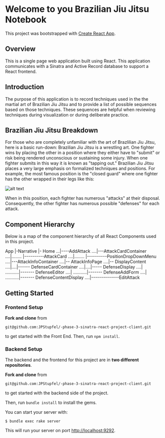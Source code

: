 # Welcome to you Brazilian Jiu Jitsu Notebook

This project was bootstrapped with [Create React App](https://github.com/facebook/create-react-app).

## Overview

This is a single page web application built using React. This application communicates with a Sinatra and Active Record database to support a React frontend.

## Introduction

The purpose of this application is to record techniques used in the the martial art of Brazilian Jiu Jitsu and to provide a list of possible sequences based on those techniques. These sequences are helpful when reviewing techniques during visualization or during deliberate practice.

## Brazilian Jiu Jitsu Breakdown

For those who are completely unfamiliar with the art of Brazlilian Jiu Jitsu, here is a basic run-down: Brazilian Jiu Jitsu is a wrestling art. One fighter wins by placing the other in a position where they either have to "submit" or risk being rendered unconscious or sustaining some injury. When one fighter submits in this way it is known as "tapping out." Brazilian Jiu Jitsu places a very large emphasis on formalized techniques and positions. For example, the most famous position is the "closed guard" where one fighter has the other wrapped in their legs like this:

![alt text](https://encrypted-tbn0.gstatic.com/images?q=tbn:ANd9GcTyl7jpfpE8yxsir-dnbYLPHDYUq8dCNgpxQw&usqp=CAU)

When in this position, each fighter has numerous "attacks" at their disposal. Consequently, the other fighter has numerous possible "defenses" for each attack.

## Component Hierarchy

Below is a map of the component hierarchy of all React Components used in this project.

App
|-Narrative
|- Home
...|----AddAttack
....|---AttackCardContainer
....|........ |----------AttackCard
....|........ |----------PositionDropDownMenu
....|---AttackInfoContainer
....|-- AttackInfoPage
....|-- DisplayContent
....|....|------ DefenseCardContainer
....|....|----- DefenseDisplay
....| ...........|------- DefenseEditor
....| ...........|------- DefenseAddForm
....| ...........|------- DefenseContentDisplay
....|--------------EditAttack

## Getting Started

### Frontend Setup

**Fork and clone** from

```
git@github.com:JPStupfel/-phase-3-sinatra-react-project-client.git
```

to get started with the Front End. Then, run
`npm install`.

### Backend Setup

The backend and the frontend for this project are in **two different repositories**.

**Fork and clone** from

```
git@github.com:JPStupfel/-phase-3-sinatra-react-project-client.git

```

to get started with the backend side of the project.

Then, run `bundle install` to install the gems.

You can start your server with:

```console
$ bundle exec rake server
```

This will run your server on port
[http://localhost:9292](http://localhost:9292).
